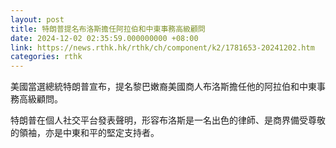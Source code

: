 ```yaml
---
layout: post
title: 特朗普提名布洛斯擔任阿拉伯和中東事務高級顧問
date: 2024-12-02 02:35:59.000000000 +08:00
link: https://news.rthk.hk/rthk/ch/component/k2/1781653-20241202.htm
categories: rthk
---
```


美國當選總統特朗普宣布，提名黎巴嫩裔美國商人布洛斯擔任他的阿拉伯和中東事務高級顧問。

特朗普在個人社交平台發表聲明，形容布洛斯是一名出色的律師、是商界備受尊敬的領袖，亦是中東和平的堅定支持者。
